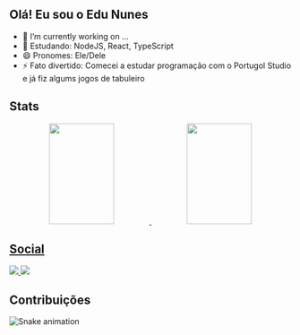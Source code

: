 ## Olá! Eu sou o Edu Nunes

- 🔭 I’m currently working on ...
- 🌱 Estudando: NodeJS, React, TypeScript
- 😄 Pronomes: Ele/Dele
- ⚡ Fato divertido: Comecei a estudar programação com o Portugol Studio e já fiz algums jogos de tabuleiro

## Stats

<div align="center" justify="space-between">
    <a href="https://github.com/EduNunesGithub">
    <img width="48%" height="180em" src="https://github-readme-stats.vercel.app/api?username=EduNunesGithub&show_icons=true&theme=dracula&include_all_commits=true&count_private=true"/>
    <img width="48%" height="180em" src="https://github-readme-stats.vercel.app/api/top-langs/?username=EduNunesGithub&layout=compact&langs_count=7&theme=dracula"/>
</div>
    
## Social
    
<div>
	<a href="https://www.instagram.com/edununes99/" target="_blank">
		<img src="https://img.shields.io/badge/Instagram-E4405F?style=for-the-badge&logo=instagram&logoColor=white" target="_blank" />
	</a>
	<a href="https://www.linkedin.com/in/edu-nunes-front-end/" target="_blank">
		<img src="https://img.shields.io/badge/LinkedIn-0077B5?style=for-the-badge&logo=linkedin&logoColor=white" target="_blank" />
	</a>
</div>

## Contribuições
	
![Snake animation](https://github.com/EduNunesGithub/EduNunesGithub/blob/output/github-contribution-grid-snake.svg)
